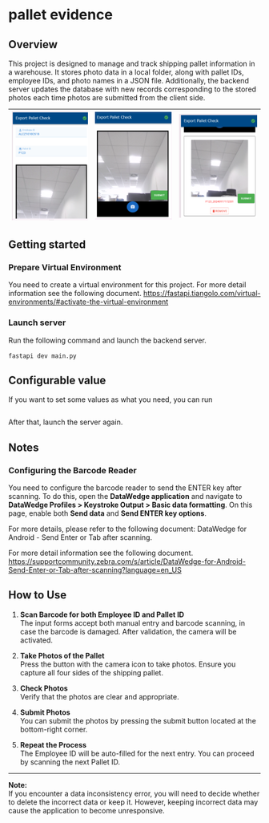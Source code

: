# pallet evidence


## Overview
This project is designed to manage and track shipping pallet information in a warehouse. It stores photo data in a local folder, along with pallet IDs, employee IDs, and photo names in a JSON file. Additionally, the backend server updates the database with new records corresponding to the stored photos each time photos are submitted from the client side.



| ![Image 1](./pictures_for_README/01.png) | ![Image 2](./pictures_for_README/02.png) | ![Image 3](./pictures_for_README/03.png) |
|------------------------------------------|------------------------------------------|------------------------------------------|



## Getting started
### Prepare Virtual Environment
You need to create a virtual environment for this project. 
For more detail information see the following document. https://fastapi.tiangolo.com/virtual-environments/#activate-the-virtual-environment


### Launch server

Run the following command and launch the backend server.
```
fastapi dev main.py
```


## Configurable value
If you want to set some values as what you need, you can run 
```

``` 
After that, launch the server again.

## Notes 
### Configuring the Barcode Reader
You need to configure the barcode reader to send the ENTER key after scanning. To do this, open the **DataWedge application** and navigate to **DataWedge Profiles > Keystroke Output > Basic data formatting**. On this page, enable both **Send data** and **Send ENTER key options**.

For more details, please refer to the following document: DataWedge for Android - Send Enter or Tab after scanning.



For more detail information see the following document. https://supportcommunity.zebra.com/s/article/DataWedge-for-Android-Send-Enter-or-Tab-after-scanning?language=en_US


## How to Use

1. **Scan Barcode for both Employee ID and Pallet ID**  
   The input forms accept both manual entry and barcode scanning, in case the barcode is damaged. After validation, the camera will be activated.

2. **Take Photos of the Pallet**  
   Press the button with the camera icon to take photos. Ensure you capture all four sides of the shipping pallet.

3. **Check Photos**  
   Verify that the photos are clear and appropriate.

4. **Submit Photos**  
   You can submit the photos by pressing the submit button located at the bottom-right corner.

5. **Repeat the Process**  
   The Employee ID will be auto-filled for the next entry. You can proceed by scanning the next Pallet ID.

---

**Note:**  
If you encounter a data inconsistency error, you will need to decide whether to delete the incorrect data or keep it. However, keeping incorrect data may cause the application to become unresponsive.
